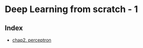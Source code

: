 # Deep Learning from scratch - 1       
## Index       
* [chap2. perceptron](./chap2_perceptron.ipynb)